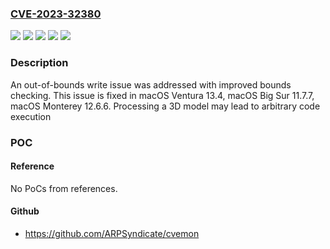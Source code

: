 ### [CVE-2023-32380](https://cve.mitre.org/cgi-bin/cvename.cgi?name=CVE-2023-32380)
![](https://img.shields.io/static/v1?label=Product&message=macOS&color=blue)
![](https://img.shields.io/static/v1?label=Version&message=%3C%2011.7%20&color=brighgreen)
![](https://img.shields.io/static/v1?label=Version&message=%3C%2012.6%20&color=brighgreen)
![](https://img.shields.io/static/v1?label=Version&message=%3C%2013.4%20&color=brighgreen)
![](https://img.shields.io/static/v1?label=Vulnerability&message=Processing%20a%203D%20model%20may%20lead%20to%20arbitrary%20code%20execution&color=brighgreen)

### Description

An out-of-bounds write issue was addressed with improved bounds checking. This issue is fixed in macOS Ventura 13.4, macOS Big Sur 11.7.7, macOS Monterey 12.6.6. Processing a 3D model may lead to arbitrary code execution

### POC

#### Reference
No PoCs from references.

#### Github
- https://github.com/ARPSyndicate/cvemon

